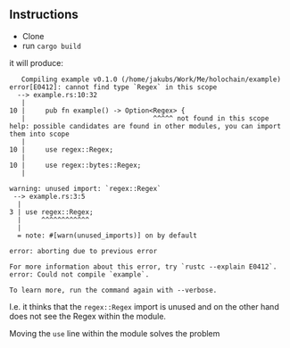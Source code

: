 ## Instructions

- Clone
- run `cargo build`

it will produce:

```
   Compiling example v0.1.0 (/home/jakubs/Work/Me/holochain/example)
error[E0412]: cannot find type `Regex` in this scope
  --> example.rs:10:32
   |
10 |     pub fn example() -> Option<Regex> {
   |                                ^^^^^ not found in this scope
help: possible candidates are found in other modules, you can import them into scope
   |
10 |     use regex::Regex;
   |
10 |     use regex::bytes::Regex;
   |

warning: unused import: `regex::Regex`
 --> example.rs:3:5
  |
3 | use regex::Regex;
  |     ^^^^^^^^^^^^
  |
  = note: #[warn(unused_imports)] on by default

error: aborting due to previous error

For more information about this error, try `rustc --explain E0412`.
error: Could not compile `example`.

To learn more, run the command again with --verbose.

```

I.e. it thinks that the `regex::Regex` import is unused and on the other hand does not see the Regex within the module.

Moving the `use` line within the module solves the problem

